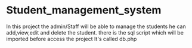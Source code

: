 
# Student_management_system
In this project the admin/Staff will be able to manage the students
he can add,view,edit and delete the student.
there is the sql script which will be imported before access the project It's called db.php
